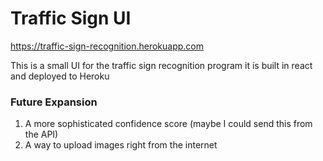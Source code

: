 # Traffic Sign UI
<https://traffic-sign-recognition.herokuapp.com>

This is a small UI for the traffic sign recognition program
it is built in react and deployed to Heroku


### Future Expansion
1. A more sophisticated confidence score (maybe I could send this from the API)
2. A way to upload images right from the internet
